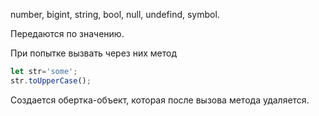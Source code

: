 number, bigint, string, bool, null, undefind, symbol.

Передаются по значению.

При попытке вызвать через них метод 

```js
let str='some';
str.toUpperCase();
```

Создается обертка-объект, которая после вызова метода удаляется.